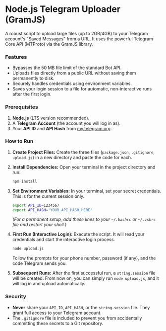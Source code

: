 # Node.js Telegram Uploader (GramJS)

A robust script to upload large files (up to 2GB/4GB) to your Telegram account's "Saved Messages" from a URL. It uses the powerful Telegram Core API (MTProto) via the GramJS library.

### Features
- Bypasses the 50 MB file limit of the standard Bot API.
- Uploads files directly from a public URL without saving them permanently to disk.
- Securely handles credentials using environment variables.
- Saves your login session to a file for automatic, non-interactive runs after the first login.

### Prerequisites
1.  **Node.js** (LTS version recommended).
2.  A **Telegram Account** (the account you will log in as).
3.  Your **API ID** and **API Hash** from [my.telegram.org](https://my.telegram.org).

### How to Run

1.  **Create Project Files:**
    Create the three files (`package.json`, `.gitignore`, `upload.js`) in a new directory and paste the code for each.

2.  **Install Dependencies:**
    Open your terminal in the project directory and run:
    ```bash
    npm install
    ```

3.  **Set Environment Variables:**
    In your terminal, set your secret credentials. This is for the current session only.
    ```bash
    export API_ID=1234567
    export API_HASH='YOUR_API_HASH_HERE'
    ```
    *(For a permanent setup, add these lines to your `~/.bashrc` or `~/.zshrc` file and restart your shell.)*

4.  **First Run (Interactive Login):**
    Execute the script. It will read your credentials and start the interactive login process.
    ```bash
    node upload.js
    ```
    Follow the prompts for your phone number, password (if any), and the code Telegram sends you.

5.  **Subsequent Runs:**
    After the first successful run, a `string.session` file will be created. From now on, you can simply run `node upload.js`, and it will log in and upload automatically.

### Security
- **Never** share your `API_ID`, `API_HASH`, or the `string.session` file. They grant full access to your Telegram account.
- The `.gitignore` file is included to prevent you from accidentally committing these secrets to a Git repository.
